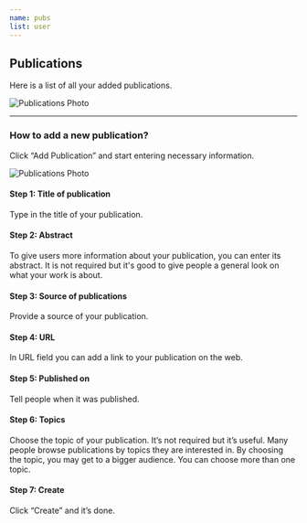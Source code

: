 ```yaml
---
name: pubs
list: user
---
```

<section>

## Publications

Here is a list of all your added publications.

![Publications Photo](/images/publist.png)

---

### How to add a new publication?

Click “Add Publication” and start entering necessary information.

![Publications Photo](/images/addnewpub.png)

#### **Step 1: Title of publication**

Type in the title of your publication.

#### **Step 2: Abstract**

To give users more information about your publication, you can enter its abstract. It is not required but it's good to give people a general look on what your work is about.

#### **Step 3: Source of publications**

Provide a source of your publication.

#### **Step 4: URL**

In URL field you can add a link to your publication on the web.

#### **Step 5: Published on**

Tell people when it was published.

#### **Step 6: Topics**

Choose the topic of your publication. It’s not required but it’s useful. Many people browse publications by topics they are interested in. By choosing the topic, you may get to a bigger audience. You can choose more than one topic.

#### **Step 7: Create**

Click “Create” and it’s done.
</section>
